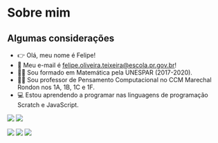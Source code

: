 # Sobre mim

## Algumas considerações

- :point_right: Olá, meu nome é Felipe!
- :email: Meu e-mail é felipe.oliveira.teixeira@escola.pr.gov.br!
- :man_student: Sou formado em Matemática pela UNESPAR (2017-2020).
- :man_teacher: Sou professor de Pensamento Computacional no CCM Marechal Rondon nos 1A, 1B, 1C e 1F.
- :computer: Estou aprendendo a programar nas linguagens de programação Scratch e JavaScript. 

<a href="https://instagram.com/felip.oli99" target="_blank"><img src="https://img.shields.io/badge/-Instagram-%23E4405F?style=for-the-badge&logo=instagram&logoColor=white" target="_blank"></a> <a href = "mailto:felipe.oliveira.teixeira@escola.pr.gov.br"><img src="https://img.shields.io/badge/Gmail-D14836?style=for-the-badge&logo=gmail&logoColor=white" target="_blank"></a>

![](https://img.shields.io/badge/Scratch-4D97FF?style=for-the-badge&logo=Scratch&logoColor=white) ![](https://img.shields.io/badge/JavaScript-323330?style=for-the-badge&logo=javascript&logoColor=F7DF1E) ![](https://img.shields.io/badge/Overleaf-47A141?style=for-the-badge&logo=Overleaf&logoColor=white)
